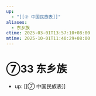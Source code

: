 ```yaml
---
up:
  - "[[⑦ 中国民族表]]"
aliases:
  - 东乡族
ctime: 2025-03-01T13:57:10+08:00
mtime: 2025-10-01T11:40:29+08:00
---
```


# ⑦33 东乡族

- up: [[⑦ 中国民族表]]
